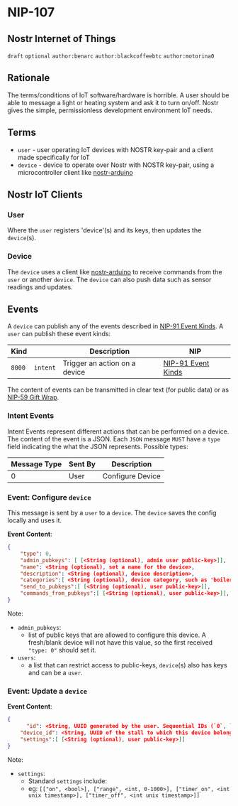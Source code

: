 NIP-107
======

Nostr Internet of Things 
-----------------------------------

`draft` `optional` `author:benarc` `author:blackcoffeebtc` `author:motorina0`

## Rationale

The terms/conditions of IoT software/hardware is horrible. A user should be able to message a light or heating system and ask it to turn on/off. Nostr gives the simple, permissionless development environment IoT needs.


## Terms

- `user` - user operating IoT devices with NOSTR key-pair and a client made specifically for IoT
- `device` - device to operate over Nostr with NOSTR key-pair, using a microcontroller client like <a href="https://github.com/lnbits/arduino-nostr">nostr-arduino</a>


## Nostr IoT Clients

### User

Where the `user` registers 'device'(s) and its keys, then updates the `device`(s).

### Device

The `device` uses a client like <a href="https://github.com/lnbits/arduino-nostr">nostr-arduino</a> to receive commands from the `user` or another `device`.
The `device` can also push data such as sensor readings and updates.

## Events

A `device` can publish any of the events described in [NIP-91 Event Kinds](https://github.com/nostr-protocol/nips/blob/iot/91.md#event-kinds).
A `user` can publish these event kinds:

| Kind   |          | Description                   | NIP                                                                                     |
|--------|----------|-------------------------------|-----------------------------------------------------------------------------------------|
| `8000` | `intent` | Trigger an action on a device | [NIP-91 Event Kinds](https://github.com/nostr-protocol/nips/blob/iot/91.md#event-kinds) |

The content of events can be transmitted in clear text (for public data) or as [NIP-59 Gift Wrap](https://github.com/staab/nips/blob/NIP-59/59.md).

### Intent Events
Intent Events represent different actions that can be performed on a device. The content of the event is a JSON.
Each `JSON` message `MUST` have a `type` field indicating the what the JSON represents. Possible types:

| Message Type | Sent By        | Description      |
|--------------|----------------|------------------|
| 0            | User           | Configure Device |

### Event: Configure `device`
This message is sent by a `user` to a `device`. The `device` saves the config locally and uses it.

**Event Content**:
```json
{
    "type": 0,
    "admin_pubkeys": [ [<String (optional), admin user public-key>]],
    "name": <String (optional), set a name for the device>,
    "description": <String (optional), device description>,
    "categories":[ <String (optional), device category, such as 'boiler'>],
    "send_to_pubkeys":[ [<String (optional), user public-key>]],
    "commands_from_pubkeys":[ [<String (optional), user public-key>]],
}
```

Note:
 - `admin_pubkeys`:
   - list of public keys that are allowed to configure this device. A fresh/blank device will not have this value, so the first received `"type: 0"` should set it.
 - `users`:
   - a list that can restrict access to public-keys, `device`(s) also has keys and can be a `user`.

### Event: Update a `device`

**Event Content**:
```json
{
      "id": <String, UUID generated by the user. Sequential IDs (`0`, `1`, `2`...) are discouraged>,
    "device_id": <String, UUID of the stall to which this device belong to>,
    "settings":[ [<String (optional), user public-key>]]
}
```

Note:
 - `settings`:
   - Standard `settings` include:
   - eg: `[["on", <bool>], ["range", <int, 0-1000>], ["timer_on", <int unix timestamp>], ["timer_off", <int unix timestamp>]]`
